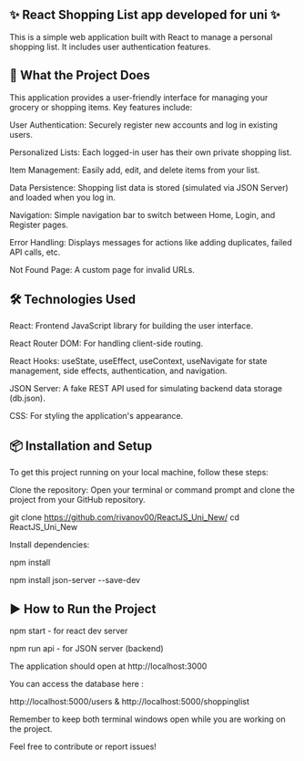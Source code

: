 
## ✨ React Shopping List app developed for uni ✨

This is a simple web application built with React to manage a personal shopping list. It includes user authentication features.
## 🚀 What the Project Does

This application provides a user-friendly interface for managing your grocery or shopping items. Key features include:

User Authentication: Securely register new accounts and log in existing users.

Personalized Lists: Each logged-in user has their own private shopping list.

Item Management: Easily add, edit, and delete items from your list.

Data Persistence: Shopping list data is stored (simulated via JSON Server) and loaded when you log in.

Navigation: Simple navigation bar to switch between Home, Login, and Register pages.

Error Handling: Displays messages for actions like adding duplicates, failed API calls, etc.

Not Found Page: A custom page for invalid URLs.
## 🛠️ Technologies Used

React: Frontend JavaScript library for building the user interface.

React Router DOM: For handling client-side routing.

React Hooks: useState, useEffect, useContext, useNavigate for state management, side effects, authentication, and navigation.

JSON Server: A fake REST API used for simulating backend data storage (db.json).

CSS: For styling the application's appearance.
## 📦 Installation and Setup

To get this project running on your local machine, follow these steps:

Clone the repository:
Open your terminal or command prompt and clone the project from your GitHub repository.

git clone https://github.com/rivanov00/ReactJS_Uni_New/ 
cd ReactJS_Uni_New

Install dependencies:

npm install 

npm install json-server --save-dev

## ▶️ How to Run the Project

npm start - for react dev server 

npm run api - for JSON server (backend)

The application should open at http://localhost:3000

You can access the database here :

http://localhost:5000/users & http://localhost:5000/shoppinglist

Remember to keep both terminal windows open while you are working on the project.

Feel free to contribute or report issues!